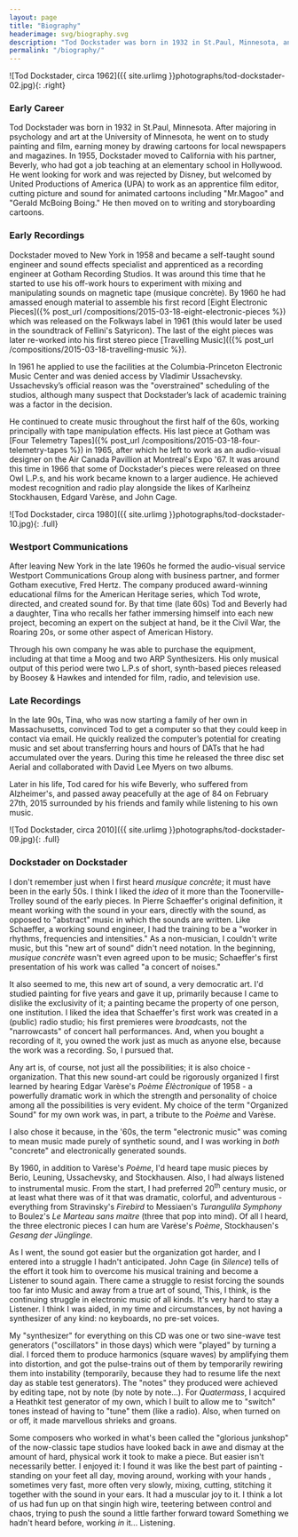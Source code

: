 ```yaml
---
layout: page
title: "Biography"
headerimage: svg/biography.svg
description: "Tod Dockstader was born in 1932 in St.Paul, Minnesota, and died on February 27th, 2015. After an early career in cartoons, he worked as a recording engineer at Gotham Recording Studios, where he spent his off-work hours experimenting with sounds on magnetic tape. After some initial success in the 1960s, his work gained widespread critical acclaim in the 90s when he started to release material again."
permalink: "/biography/"
---
```


![Tod Dockstader, circa 1962]({{ site.urlimg }}photographs/tod-dockstader-02.jpg){: .right}

### Early Career

Tod Dockstader was born in 1932 in St.Paul, Minnesota. After majoring in psychology and art at the University of Minnesota, he went on to study painting and film, earning money by drawing cartoons for local newspapers and magazines. In 1955, Dockstader moved to California with his partner, Beverly, who had got a job teaching at an elementary school in Hollywood. He went looking for work and was rejected by Disney, but welcomed by United Productions of America (UPA) to work as an apprentice film editor, cutting picture and sound for animated cartoons including "Mr.Magoo" and "Gerald McBoing Boing." He then moved on to writing and storyboarding cartoons.

### Early Recordings

Dockstader moved to New York in 1958 and became a self-taught sound engineer and sound effects specialist and apprenticed as a recording engineer at Gotham Recording Studios. It was around this time that he started to use his off-work hours  to experiment with mixing and manipulating sounds on magnetic tape (musique concrète). By 1960 he had amassed enough material to assemble his first record [Eight Electronic Pieces]({% post_url /compositions/2015-03-18-eight-electronic-pieces %}) which was released on the Folkways label in 1961 (this would later be used in the soundtrack of Fellini's Satyricon). The last of the eight pieces was later re-worked into his first stereo piece [Travelling Music](({% post_url /compositions/2015-03-18-travelling-music %}).</p>

In 1961 he applied to use the facilities at the Columbia-Princeton Electronic Music Center and was denied access by Vladimir Ussachevsky. Ussachevsky’s official reason was the "overstrained" scheduling of the studios, although many suspect that Dockstader’s lack of academic training was a factor in the decision.

He continued to create music throughout the first half of the 60s, working principally with tape manipulation effects. His last piece at Gotham was [Four Telemetry Tapes]({% post_url /compositions/2015-03-18-four-telemetry-tapes %}) in 1965, after which he left to work as an audio-visual designer on the Air Canada Pavillion at Montreal's Expo '67. It was around this time in 1966 that some of Dockstader's pieces were released on three Owl L.P.s, and his work became known to a larger audience. He achieved modest recognition and radio play alongside the likes of Karlheinz Stockhausen, Edgard Varèse, and John Cage.

![Tod Dockstader, circa 1980]({{ site.urlimg }}photographs/tod-dockstader-10.jpg){: .full}

### Westport Communications

After leaving New York in the late 1960s he formed the audio-visual service Westport Communications Group along with business partner, and former Gotham executive, Fred Hertz. The company produced award-winning educational films for the American Heritage series, which Tod wrote, directed, and created sound for. By that time (late 60s) Tod and Beverly had a daughter, Tina who recalls her father immersing himself into each new project, becoming an expert on the subject at hand, be it the Civil War, the Roaring 20s, or some other aspect of American History. 

Through his own company he was able to purchase the equipment, including at that time a Moog and two ARP Synthesizers. His only musical output of this period were two L.P.s of short, synth-based pieces released by Boosey & Hawkes and intended for film, radio, and television use.

### Late Recordings

In the late 90s, Tina, who was now starting a family of her own in Massachusetts, convinced Tod to get a computer so that they could keep in contact via email. He quickly realized the computer’s potential for creating music and set about transferring hours and hours of DATs that he had accumulated over the years. During this time he released the three disc set Aerial and collaborated with David Lee Myers on two albums. 

Later in his life, Tod cared for his wife Beverly, who suffered from Alzheimer's, and passed away peacefully at the age of 84 on February 27th, 2015 surrounded by his friends and family while listening to his own music.

![Tod Dockstader, circa 2010]({{ site.urlimg }}photographs/tod-dockstader-09.jpg){: .full}

### Dockstader on Dockstader

I don't remember just when I first heard *musique concrète*; it must have been in the early 50s. I think I liked the *idea* of it more than the Toonerville-Trolley sound of the early pieces. In Pierre Schaeffer's original definition, it meant working with the sound in your ears, directly with the sound, as opposed to "abstract" music in which the sounds are written. Like Schaeffer, a working sound engineer, I had the training to be a "worker in rhythms, frequencies and intensities." As a non-musician, I couldn't write music, but this "new art of sound" didn't need notation. In the beginning, *musique concrète* wasn't even agreed upon to be music; Schaeffer's first presentation of his work was called "a concert of noises."

It also seemed to me, this new art of sound, a very democratic art. I'd studied painting for five years and gave it up, primarily because I came to dislike the exclusivity of it; a painting became the property of one person, one institution. I liked the idea that Schaeffer's first work was created in a (public) radio studio; his first premieres were *broad*casts, not the "narrowcasts" of concert hall performances. And, when you bought a recording of it, you owned the work just as much as anyone else, because the work was a recording. So, I pursued that.

Any art is, of course, not just all the possibilities; it is also choice - organization. That this new sound-art could be rigorously organized I first learned by hearing Edgar Varèse's *Poème Élèctronique* of 1958 - a powerfully dramatic work in which the strength and personality of choice among all the possibilities is very evident. My choice of the term "Organized Sound" for my own work was, in part, a tribute to the *Poème* and Varèse.

I also chose it because, in the '60s, the term "electronic music" was coming to mean music made purely of synthetic sound, and I was working in *both* "concrete" and electronically generated sounds.

By 1960, in addition to Varèse's *Poème*, I'd heard tape music pieces by Berio, Leuning, Ussachevsky, and Stockhausen. Also, I had always listened to instrumental music. From the start, I had preferred 20<sup>th</sup> century music, or at least what there was of it that was dramatic, colorful, and adventurous - everything from Stravinsky's *Firebird* to Messiaen's *Turangulila Symphony* to Boulez's *Le Marteau sans maitre* (three that pop into mind). Of all I heard, the three electronic pieces I can hum are Varèse's *Poème*, Stockhausen's *Gesang der Jünglinge*.

As I went, the sound got easier but the organization got harder, and I entered into a struggle I hadn't anticipated. John Cage (in *Silence*) tells of the effort it took him to overcome his musical training and become a Listener to sound again. There came a struggle to resist forcing the sounds too far into Music and away from a true art of sound, This, I think, is the continuing struggle in electronic music of all kinds. It's very hard to stay a Listener. I think I was aided, in my time and circumstances, by not having a synthesizer of any kind: no keyboards, no pre-set voices.

My "synthesizer" for everything on this CD was one or two sine-wave test generators ("oscillators" in those days) which were "played" by turning a dial. I forced them to produce harmonics (square waves) by amplifying them into distortion, and got the pulse-trains out of them by temporarily rewiring them into instability (temporarily, because they had to resume life the next day as stable test generators). The "notes" they produced were achieved by editing tape, not by note (by note by note...). For *Quatermass*, I acquired a Heathkit test generator of my own, which I built to allow me to "switch" tones instead of having to "tune" them (like a radio). Also, when turned on or off, it made marvellous shrieks and groans.

Some composers who worked in what's been called the "glorious junkshop" of the now-classic tape studios have looked back in awe and dismay at the amount of hard, physical work it took to make a piece. But easier isn't necessarily better. I enjoyed it: I found it was like the best part of painting - standing on your feet all day, moving around, working with your hands , sometimes very fast, more often very slowly, mixing, cutting, stitching it together with the sound in your ears. It had a muscular joy to it. I think a lot of us had fun up on that singin high wire, teetering between control and chaos, trying to push the sound a little farther forward toward Something we hadn't heard before, working *in* it... Listening.